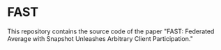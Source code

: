 # FAST

This repository contains the source code of the paper "FAST: Federated Average with Snapshot Unleashes Arbitrary Client Participation." 



